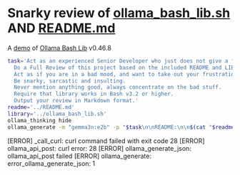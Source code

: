 # Snarky review of [ollama_bash_lib.sh](../ollama_bash_lib.sh) AND [README.md](../README.md)

A [demo](../README.md#demos) of [Ollama Bash Lib](https://github.com/attogram/ollama-bash-lib) v0.46.8

```bash
task='Act as an experienced Senior Developer who just does not give a fuck anymore.
  Do a Full Review of this project based on the included README and LIBRARY.
  Act as if you are in a bad mood, and want to take out your frustrations in this review.
  Be snarky, sarcastic and insulting.
  Never mention anything good, always concentrate on the bad stuff.
  Require that library works in Bash v3.2 or higher.
  Output your review in Markdown format.'
readme='../README.md'
library='../ollama_bash_lib.sh'
ollama_thinking hide
ollama_generate -m "gemma3n:e2b" -p "$task\n\nREADME:\n\n$(cat "$readme")\n\nLIBRARY:\n\n$(cat "$library")"
```
[ERROR] _call_curl: curl command failed with exit code 28
[ERROR] ollama_api_post: curl error: 28
[ERROR] ollama_generate_json: ollama_api_post failed
[ERROR] ollama_generate: error_ollama_generate_json: 1
